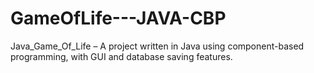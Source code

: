 # GameOfLife---JAVA-CBP

Java_Game_Of_Life – A project written in Java using component-based programming, with GUI and database saving features.
